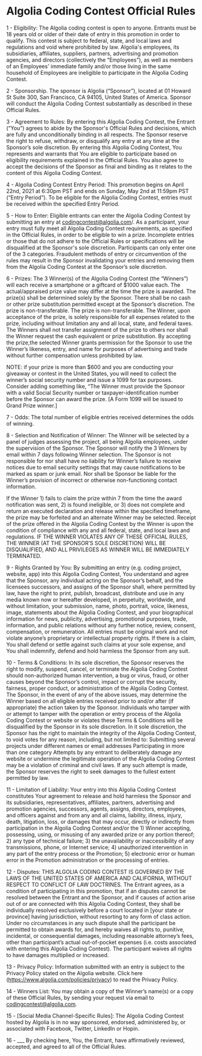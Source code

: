 # Algolia Coding Contest Official Rules


1 - Eligibility: The Algolia coding contest is open to anyone. Entrants must be 18 years old or older of their date of entry in this promotion in order to qualify. This contest is subject to federal, state, and local laws and regulations and void where prohibited by law. Algolia's employees, its subsidiaries, affiliates, suppliers, partners, advertising and promotion agencies, and directors (collectively the “Employees”), as well as members of an Employees' immediate family and/or those living in the same household of Employees are ineligible to participate in the Algolia Coding Contest.

2 - Sponsorship. The sponsor is Algolia (“Sponsor”), located at 01 Howard St Suite 300, San Francisco, CA 94105, United States of America. Sponsor will conduct the Algolia Coding Contest substantially as described in these Official Rules.

3 - Agreement to Rules: By entering this Algolia Coding Contest, the Entrant (“You”) agrees to abide by the Sponsor's Official Rules and decisions, which are fully and unconditionally binding in all respects. The Sponsor reserve the right to refuse, withdraw, or disqualify any entry at any time at the Sponsor’s sole discretion. By entering this Algolia Coding Contest, You represents and warrants that You are eligible to participate based on eligibility requirements explained in the Official Rules. You also agree to accept the decisions of the Sponsor as final and binding as it relates to the content of this Algolia Coding Contest.

4 - Algolia Coding Contest Entry Period: This promotion begins on April 22nd, 2021 at
6:30pm PST and ends on Sunday, May 2nd at 11:59pm PST (“Entry Period”). To be eligible for the Algolia Coding Contest, entries must be received within the specified Entry Period.

5 - How to Enter: Eligible entrants can enter the Algolia Coding Contest by
submitting an entry at codingcontest@algolia.com/. As a participant, your entry must fully meet all Algolia Coding Contest requirements, as specified in the Official Rules, in order to be eligible to win a prize. Incomplete entries or those that do not adhere to the Official Rules or specifications will be disqualified at the Sponsor's sole discretion.
Participants can only enter one of the 3 categories.
Fraudulent methods of entry or circumvention of the rules may result in the Sponsor invalidating your entries and removing them from the Algolia Coding Contest at the Sponsor’s sole discretion.

6 - Prizes: The 3 Winner(s) of the Algolia Coding Contest (the “Winners”) will each
receive a smartphone or a giftcard of $1000 value each. The actual/appraised prize value may differ at the time the prize is awarded. The prize(s) shall be determined solely by the Sponsor. There shall be no cash or other prize substitution permitted except at the Sponsor’s discretion. The prize is non-transferable. The prize is non-transferable. The Winner, upon acceptance of the prize, is solely responsible for all expenses related to the prize, including without limitation any and all local, state, and federal taxes. The Winners shall not transfer assignment of the prize to others nor shall the Winner request the cash equivalent or prize substitution. By accepting the prize,the selected Winner grants permission for the Sponsor to use the Winner’s likeness, entry, and name for purposes of advertising and trade without further compensation unless prohibited by law.

NOTE: if your prize is more than $600 and you are conducting your giveaway or contest in the United States, you will need to collect the winner’s social security number and issue a 1099 for tax purposes.
Consider adding something like, “The Winner must provide the Sponsor with a valid Social Security number or taxpayer-identification number before the Sponsor can award the prize. [A Form 1099 will be issued to Grand Prize winner.]

7 - Odds: The total number of eligible entries received determines the odds of winning.

8 - Selection and Notification of Winner: The Winner will be selected by a panel of judges assessing the project, all being Algolia employees, under the supervision of the Sponsor.
The Sponsor will notify the 3 Winners by email within 7 days following Winner selection. The Sponsor is not responsible for nor shall have no liability for Winner’s failure to receive notices due to email security settings that may cause notifications to be marked as spam or junk email. Nor shall be Sponsor be liable for the Winner’s provision of incorrect or otherwise non-functioning contact information.

If the Winner 1) fails to claim the prize within 7 from the time the award notification was sent, 2) is found ineligible, or 3) does not complete and return an executed declaration and release within the specified timeframe, the prize may be forfeited and an alternate Winner may be selected. Receipt of the prize offered in the Algolia Coding Contest by the Winner is upon the condition of compliance with any and all federal, state, and local laws and regulations. IF THE WINNER VIOLATES ANY OF THESE OFFICIAL RULES, THE WINNER (AT THE SPONSOR’S SOLE DISCRETION) WILL BE DISQUALIFIED, AND ALL PRIVILEGES AS WINNER WILL BE IMMEDIATELY TERMINATED.

9 - Rights Granted by You: By submitting an entry (e.g. coding project, website, app) into this Algolia Coding Contest, You understand and agree that the Sponsor, any individual acting on the Sponsor’s behalf, and the licensees successors, and assigns of the Sponsor shall, where permitted by law, have the right to print, publish, broadcast, distribute and use in any media known now or hereafter developed, in perpetuity, worldwide, and without limitation, your submission, name, photo, portrait, voice, likeness, image, statements about the Algolia Coding Contest, and your biographical information for news, publicity, advertising,
promotional purposes, trade, information, and public relations without any further notice,
review, consent, compensation, or remuneration.
All entries must be original work and not violate anyone’s proprietary or intellectual property rights. If there is a claim, You shall defend or settle against such claims
at your sole expense, and You shall indemnify, defend and hold harmless the Sponsor from any suit.

10 - Terms & Conditions: In its sole discretion, the Sponsor reserves the right to modify,
suspend, cancel, or terminate the Algolia Coding Contest should non-authorized human intervention, a bug or virus, fraud, or other causes beyond the Sponsor’s control, impact or corrupt the security, fairness, proper conduct, or administration of the Algolia Coding Contest. The Sponsor, in the event of any of the above issues, may determine the Winner based on all eligible entries received prior to and/or after (if appropriate) the action taken by the Sponsor. Individuals who tamper with or attempt to tamper with the operation or entry process of the Algolia Coding Contest or website or violates these Terms & Conditions will be disqualified by the Sponsor in its sole discretion. In it sole discretion, the Sponsor has the right to maintain the integrity of the Algolia Coding Contest, to void votes for any reason, including, but not limited to: 
Submitting several projects under different names or email addresses
Participating in more than one category
Attempts by any entrant to deliberately damage any website or undermine the legitimate operation of the Algolia Coding Contest may be a violation of criminal and civil laws. If any such attempt is made, the Sponsor reserves the right to seek damages to the fullest extent permitted by law.

11 - Limitation of Liability: Your entry into this Algolia Coding Contest constitutes Your agreement to release and hold harmless the Sponsor and its subsidiaries, representatives, affiliates, partners, advertising and promotion agencies, successors, agents, assigns, directors, employees, and officers against and from any and all claims, liability, illness, injury, death, litigation, loss, or damages that may occur, directly or indirectly from participation in the Algolia Coding Contest and/or the 1) Winner accepting, possessing, using, or misusing of any awarded prize or any portion thereof; 2) any type of technical failure; 3) the unavailability or inaccessibility of any transmissions, phone, or Internet service; 4) unauthorized intervention in any part of the entry process or the Promotion; 5) electronic error or human error in the Promotion administration or the processing of entries.

12 - Disputes: THIS ALGOLIA CODING CONTEST IS GOVERNED BY THE LAWS OF THE UNITED STATES OF AMERICA AND CALIFORNIA, WITHOUT RESPECT TO CONFLICT OF LAW DOCTRINES. The Entrant agrees, as a condition of participating in this promotion, that if an disputes cannot be resolved between the Entrant and the Sponsor, and if causes of action arise out of or are connected with this Algolia Coding Contest, they shall be individually resolved exclusively before a court located in [your state or province] having jurisdiction, without resorting to any form of class action. Under no circumstances in any such dispute shall the participant be permitted to obtain awards for, and hereby waives all rights to, punitive, incidental, or consequential damages, including reasonable attorney’s fees, other than participant’s actual out-of-pocket expenses (i.e. costs associated with entering this Algolia Coding Contest). The participant waives all rights to have damages multiplied or increased.

13 - Privacy Policy: Information submitted with an entry is subject to the Privacy Policy stated on the Algolia website. Click here (https://www.algolia.com/policies/privacy) to read the Privacy Policy.

14 - Winners List: You may obtain a copy of the Winner’s name(s) or a copy of these Official
Rules, by sending your request via email to codingcontest@algolia.com.

15 - [Social Media Channel-Specific Rules]: The Algolia Coding Contest hosted by Algolia is in no way sponsored, endorsed, administered by, or associated with Facebook, Twitter, LinkedIn or Hopin.

16 - ___ By checking here, You, the Entrant, have affirmatively reviewed, accepted, and agreed to all of the Official Rules.

